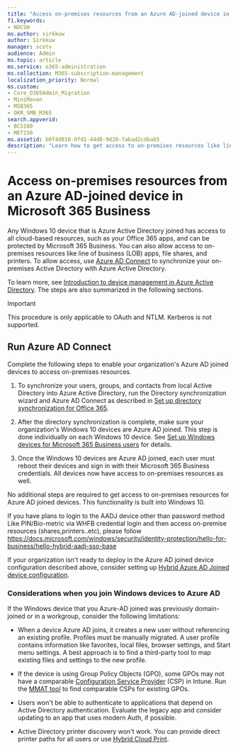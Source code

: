 ```yaml
---
title: "Access on-premises resources from an Azure AD-joined device in Microsoft 365 Business"
f1.keywords:
- NOCSH
ms.author: sirkkuw
author: Sirkkuw
manager: scotv
audience: Admin
ms.topic: article
ms.service: o365-administration
ms.collection: M365-subscription-management
localization_priority: Normal
ms.custom:
- Core_O365Admin_Migration
- MiniMaven
- MSB365
- OKR_SMB_M365
search.appverid:
- BCS160
- MET150
ms.assetid: b0f4d010-9fd1-44d0-9d20-fabad2cdbab5
description: "Learn how to get access to on-premises resources like line of business apps, file shares, and printers from an Azure Active Directory joined Windows 10 device."
---
```


# Access on-premises resources from an Azure AD-joined device in Microsoft 365 Business

Any Windows 10 device that is Azure Active Directory joined has access to all cloud-based resources, such as your Office 365 apps, and can be protected by Microsoft 365 Business. You can also allow access to on-premises resources like line of business (LOB) apps, file shares, and printers. To allow access, use [Azure AD Connect](https://docs.microsoft.com/azure/active-directory/connect/active-directory-aadconnect) to synchronize your on-premises Active Directory with Azure Active Directory. 

To learn more, see [Introduction to device management in Azure Active Directory](https://docs.microsoft.com/azure/active-directory/device-management-introduction).
The steps are also summarized in the following sections.

> [!IMPORTANT]
> This procedure is only applicable to OAuth and NTLM. Kerberos is not supported.
 
## Run Azure AD Connect

Complete the following steps to enable your organization's Azure AD joined devices to access on-premises resources.
  
1. To synchronize your users, groups, and contacts from local Active Directory into Azure Active Directory, run the Directory synchronization wizard and Azure AD Connect as described in [Set up directory synchronization for Office 365](https://support.office.com/article/1b3b5318-6977-42ed-b5c7-96fa74b08846).
    
2. After the directory synchronization is complete, make sure your organization's Windows 10 devices are Azure AD joined. This step is done individually on each Windows 10 device. See [Set up Windows devices for Microsoft 365 Business users](set-up-windows-devices.md) for details. 
    
3. Once the Windows 10 devices are Azure AD joined, each user must reboot their devices and sign in with their Microsoft 365 Business credentials. All devices now have access to on-premises resources as well.
    
No additional steps are required to get access to on-premises resources for Azure AD joined devices. This functionality is built into Windows 10. 

If you have plans to login to the AADJ device other than password method Like PIN/Bio-metric via WHFB credential login and then access on-premise resources (shares,printers..etc), please follow https://docs.microsoft.com/windows/security/identity-protection/hello-for-business/hello-hybrid-aadj-sso-base
  
If your organization isn't ready to deploy in the Azure AD joined device configuration described above, consider setting up [Hybrid Azure AD Joined device configuration](manage-windows-devices.md).
  
### Considerations when you join Windows devices to Azure AD

If the Windows device that you Azure-AD joined was previously domain-joined or in a workgroup, consider the following limitations:
  
- When a device Azure AD joins, it creates a new user without referencing an existing profile. Profiles must be manually migrated. A user profile contains information like favorites, local files, browser settings, and Start menu settings. A best approach is to find a third-party tool to map existing files and settings to the new profile.

- If the device is using Group Policy Objects (GPO), some GPOs may not have a comparable [Configuration Service Provider](https://docs.microsoft.com/windows/configuration/provisioning-packages/how-it-pros-can-use-configuration-service-providers) (CSP) in Intune. Run the [MMAT tool](https://www.microsoft.com/download/details.aspx?id=45520) to find comparable CSPs for existing GPOs.

- Users won't be able to authenticate to applications that depend on Active Directory authentication. Evaluate the legacy app and consider updating to an app that uses modern Auth, if possible.

- Active Directory printer discovery won't work. You can provide direct printer paths for all users or use [Hybrid Cloud Print](https://docs.microsoft.com/windows-server/administration/hybrid-cloud-print/hybrid-cloud-print-deploy).
